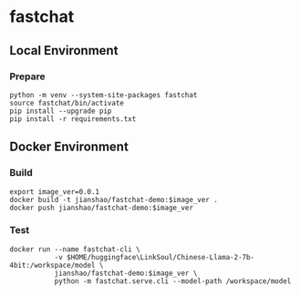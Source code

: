 # fastchat

## Local Environment

### Prepare
~~~ shell
python -m venv --system-site-packages fastchat
source fastchat/bin/activate
pip install --upgrade pip
pip install -r requirements.txt
~~~

## Docker Environment

### Build
~~~ shell
export image_ver=0.0.1
docker build -t jianshao/fastchat-demo:$image_ver .
docker push jianshao/fastchat-demo:$image_ver
~~~
### Test
~~~ shell
docker run --name fastchat-cli \
           -v $HOME/huggingface\LinkSoul/Chinese-Llama-2-7b-4bit:/workspace/model \
           jianshao/fastchat-demo:$image_ver \
           python -m fastchat.serve.cli --model-path /workspace/model
~~~
